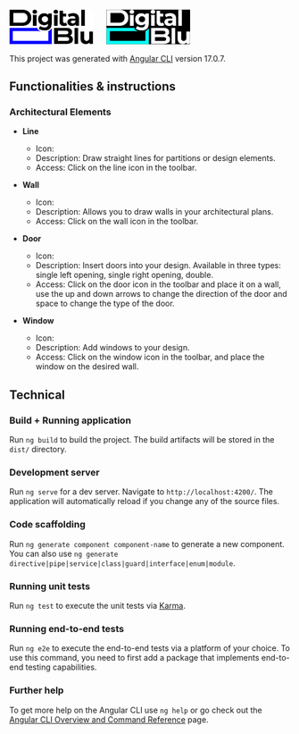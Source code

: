 <head>
  <link rel="stylesheet" href="https://cdn.jsdelivr.net/npm/iconoir@latest/iconoir.css">
</head>

<img src="src/assets/logo.png" alt="Logo" style="width: 150px; margin-right: 20px">
<img src="src/assets/logo.png" alt="Logo" style="filter: invert() hue-rotate(100deg); width: 150px; margin-top: 20px">

This project was generated with [Angular CLI](https://github.com/angular/angular-cli) version 17.0.7.

## Functionalities & instructions

### Architectural Elements

- **Line**
    - Icon: <i class="iconoir iconoir-design-pencil"></i>
    - Description: Draw straight lines for partitions or design elements.
    - Access: Click on the line icon in the toolbar.


- **Wall**
    - Icon: <i class="iconoir iconoir-cube"></i>
    - Description: Allows you to draw walls in your architectural plans.
    - Access: Click on the wall icon in the toolbar.


- **Door**
    - Icon: <i class="iconoir iconoir-closet"></i>
    - Description: Insert doors into your design. Available in three types: single left opening, single right opening,
      double.
    - Access: Click on the door icon in the toolbar and place it on a wall, use the up and down arrows to change the
      direction of the door and space to change the type of the door.


- **Window**
    - Icon: <i class="iconoir iconoir-mirror"></i>
    - Description: Add windows to your design.
    - Access: Click on the window icon in the toolbar, and place the window on the desired wall.

## Technical

### Build + Running application

Run `ng build` to build the project. The build artifacts will be stored in the `dist/` directory.

### Development server

Run `ng serve` for a dev server. Navigate to `http://localhost:4200/`. The application will automatically reload if you
change any of the source files.

### Code scaffolding

Run `ng generate component component-name` to generate a new component. You can also
use `ng generate directive|pipe|service|class|guard|interface|enum|module`.

### Running unit tests

Run `ng test` to execute the unit tests via [Karma](https://karma-runner.github.io).

### Running end-to-end tests

Run `ng e2e` to execute the end-to-end tests via a platform of your choice. To use this command, you need to first add a
package that implements end-to-end testing capabilities.

### Further help

To get more help on the Angular CLI use `ng help` or go check out
the [Angular CLI Overview and Command Reference](https://angular.io/cli) page.